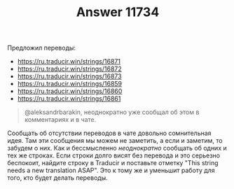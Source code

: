 ﻿---
title: "Answer 11734"
se.owner.user_id: 240512
se.owner.display_name: "MSDN.WhiteKnight"
se.owner.link: "https://ru.meta.stackoverflow.com/users/240512/msdn-whiteknight"
se.answer_id: 11734
se.question_id: 11733
se.post_type: answer
se.is_accepted: False
---
<p>Предложил переводы:</p>
<ul>
<li><a href="https://ru.traducir.win/strings/16871" rel="nofollow noreferrer">https://ru.traducir.win/strings/16871</a></li>
<li><a href="https://ru.traducir.win/strings/16872" rel="nofollow noreferrer">https://ru.traducir.win/strings/16872</a></li>
<li><a href="https://ru.traducir.win/strings/16873" rel="nofollow noreferrer">https://ru.traducir.win/strings/16873</a></li>
<li><a href="https://ru.traducir.win/strings/16859" rel="nofollow noreferrer">https://ru.traducir.win/strings/16859</a></li>
<li><a href="https://ru.traducir.win/strings/16860" rel="nofollow noreferrer">https://ru.traducir.win/strings/16860</a></li>
<li><a href="https://ru.traducir.win/strings/16861" rel="nofollow noreferrer">https://ru.traducir.win/strings/16861</a></li>
</ul>
<blockquote>
<p>@aleksandrbarakin, неоднократно уже сообщал об этом в комментариях и в чате.</p>
</blockquote>
<p>Сообщать об отсутствии переводов в чате довольно сомнительная идея. Там эти сообщения мы можем не заметить, а если и заметим, то забудем о них. Как и бессмысленно <em>неоднократно</em> сообщать об одних и тех же строках. Если строки долго висят без перевода и это серьезно беспокоит, найдите строку в Traducir и поставьте отметку &quot;This string needs a new translation ASAP&quot;. Это к тому же и уменьшит работу для того, кто будет делать переводы.</p>
